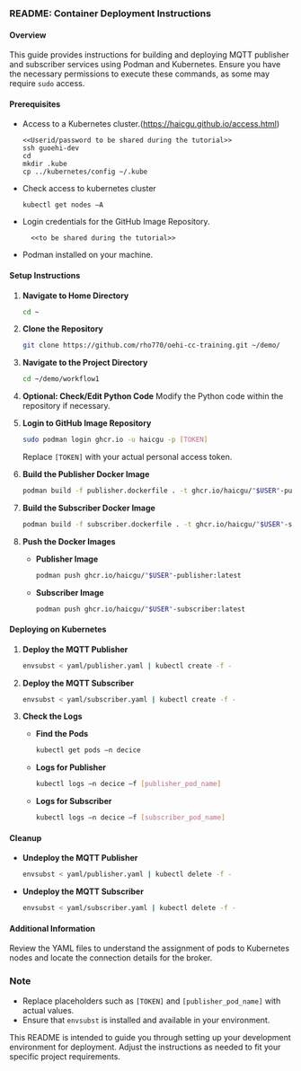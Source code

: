 
### README: Container Deployment Instructions

#### Overview
This guide provides instructions for building and deploying MQTT publisher and subscriber services using Podman and Kubernetes. Ensure you have the necessary permissions to execute these commands, as some may require `sudo` access.

#### Prerequisites
- Access to a Kubernetes cluster.(https://haicgu.github.io/access.html)
    ```
    <<Userid/password to be shared during the tutorial>>
    ssh guoehi-dev
    cd
    mkdir .kube
    cp ../kubernetes/config ~/.kube
   ```
- Check access to kubernetes cluster
  ```
  kubectl get nodes –A 
   ```    
- Login credentials for the GitHub Image Repository.
  ```
    <<to be shared during the tutorial>>
   ```
- Podman installed on your machine.
  
#### Setup Instructions

1. **Navigate to Home Directory**
   ```bash
   cd ~
   ```

2. **Clone the Repository**
   ```bash
   git clone https://github.com/rho770/oehi-cc-training.git ~/demo/
   ```

3. **Navigate to the Project Directory**
   ```bash
   cd ~/demo/workflow1
   ```

4. **Optional: Check/Edit Python Code**
   Modify the Python code within the repository if necessary.

5. **Login to GitHub Image Repository**
   ```bash
   sudo podman login ghcr.io -u haicgu -p [TOKEN]
   ```
   Replace `[TOKEN]` with your actual personal access token.

6. **Build the Publisher Docker Image**
   ```bash
   podman build -f publisher.dockerfile . -t ghcr.io/haicgu/"$USER"-publisher:latest
   ```

7. **Build the Subscriber Docker Image**
   ```bash
   podman build -f subscriber.dockerfile . -t ghcr.io/haicgu/"$USER"-subscriber:latest
   ```

8. **Push the Docker Images**
   - **Publisher Image**
     ```bash
     podman push ghcr.io/haicgu/"$USER"-publisher:latest
     ```
   - **Subscriber Image**
     ```bash
     podman push ghcr.io/haicgu/"$USER"-subscriber:latest
     ```

#### Deploying on Kubernetes

1. **Deploy the MQTT Publisher**
   ```bash
   envsubst < yaml/publisher.yaml | kubectl create -f -
   ```

2. **Deploy the MQTT Subscriber**
   ```bash
   envsubst < yaml/subscriber.yaml | kubectl create -f -
   ```

3. **Check the Logs**
   - **Find the Pods**
     ```bash
     kubectl get pods –n decice
     ```
   - **Logs for Publisher**
     ```bash
     kubectl logs –n decice –f [publisher_pod_name]
     ```
   - **Logs for Subscriber**
     ```bash
     kubectl logs –n decice –f [subscriber_pod_name]
     ```

#### Cleanup

- **Undeploy the MQTT Publisher**
  ```bash
  envsubst < yaml/publisher.yaml | kubectl delete -f -
  ```
  
- **Undeploy the MQTT Subscriber**
  ```bash
  envsubst < yaml/subscriber.yaml | kubectl delete -f -
  ```

#### Additional Information

Review the YAML files to understand the assignment of pods to Kubernetes nodes and locate the connection details for the broker.

### Note
- Replace placeholders such as `[TOKEN]` and `[publisher_pod_name]` with actual values.
- Ensure that `envsubst` is installed and available in your environment.

This README is intended to guide you through setting up your development environment for deployment. Adjust the instructions as needed to fit your specific project requirements.
